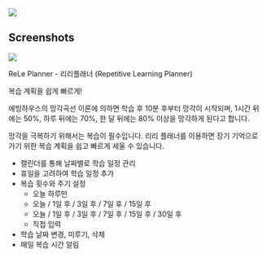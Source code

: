 <image src="Resource/logo1.png" >

## Screenshots
<image src="Resource/screenshot.jpeg">


ReLe Planner - 리리플래너
(Repetitive Learning Planner)

복습 계획을 쉽게 빠르게!

에빙하우스의 망각곡선 이론에 의하면 학습 후 10분 후부터 망각이 시작되며, 1시간 뒤에는 50%, 하루 뒤에는 70%, 한 달 뒤에는 80% 이상을 망각하게 된다고 합니다.

망각을 극복하기 위해서는 복습이 필수입니다.
리리 플래너를 이용하면 장기 기억으로 가기 위한 복습 계획을 쉽고 빠르게 세울 수 있습니다.

* 캘린더를 통해  날짜별로 학습 일정 관리
* 휴일을 고려하여 학습 일정 추가
* 복습 횟수와 주기 설정
    - 오늘 하루만
    - 오늘 / 1일 후 / 3일 후 / 7일 후 / 15일 후
    - 오늘 / 1일 후 / 3일 후 /  7일 후 / 15일 후 / 30일 후 
    - 직접 입력 
* 학습 날짜 변경, 미루기, 삭제
* 매일 복습 시간 알림
